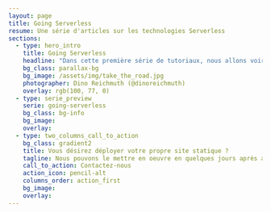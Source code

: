 ```yaml
---
layout: page
title: Going Serverless
resume: Une série d'articles sur les technologies Serverless
sections:
  - type: hero_intro
    title: Going Serverless
    headline: "Dans cette première série de tutoriaux, nous allons voir comment déployer un mini-site personnel (blog + pages statiques) sur Netlify, et le bonus : c'est gratuit et il n'y aura aucun serveur à configurer !"
    bg_class: parallax-bg
    bg_image: /assets/img/take_the_road.jpg
    photographer: Dino Reichmuth (@dinoreichmuth)
    overlay: rgb(100, 77, 0)
  - type: serie_preview
    serie: going-serverless
    bg_class: bg-info
    bg_image:
    overlay:
  - type: two_columns_call_to_action
    bg_class: gradient2
    title: Vous désirez déployer votre propre site statique ?
    tagline: Nous pouvons le mettre en oeuvre en quelques jours après avoir étudié votre besoin.
    call_to_action: Contactez-nous
    action_icon: pencil-alt
    columns_order: action_first
    bg_image:
    overlay:
---
```



